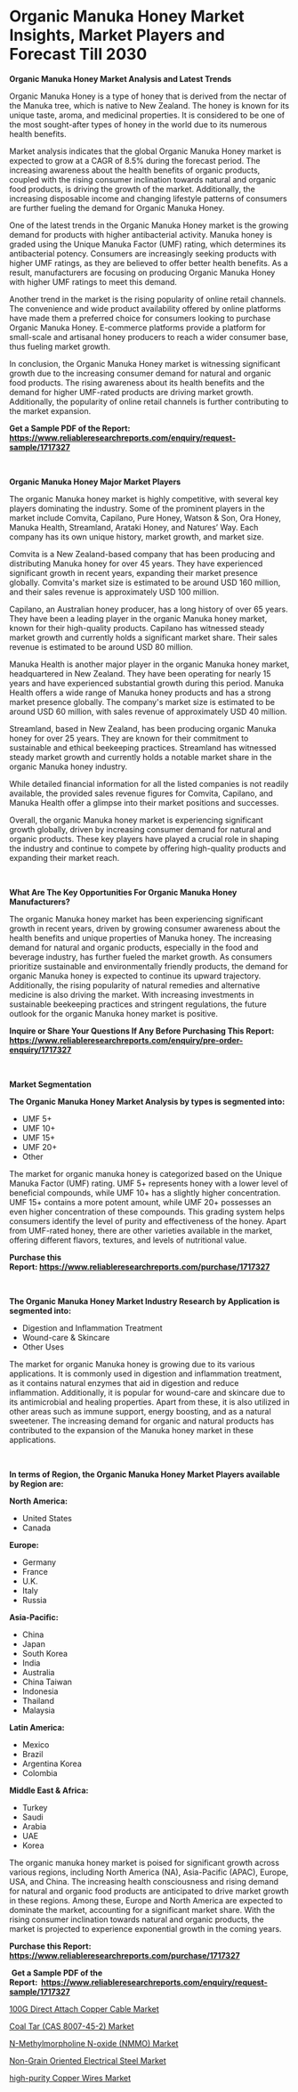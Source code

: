 <p><h1>Organic Manuka Honey Market Insights, Market Players and Forecast Till 2030</h1></p><p><strong>Organic Manuka Honey Market Analysis and Latest Trends</strong></p>
<p><p>Organic Manuka Honey is a type of honey that is derived from the nectar of the Manuka tree, which is native to New Zealand. The honey is known for its unique taste, aroma, and medicinal properties. It is considered to be one of the most sought-after types of honey in the world due to its numerous health benefits.</p><p>Market analysis indicates that the global Organic Manuka Honey market is expected to grow at a CAGR of 8.5% during the forecast period. The increasing awareness about the health benefits of organic products, coupled with the rising consumer inclination towards natural and organic food products, is driving the growth of the market. Additionally, the increasing disposable income and changing lifestyle patterns of consumers are further fueling the demand for Organic Manuka Honey.</p><p>One of the latest trends in the Organic Manuka Honey market is the growing demand for products with higher antibacterial activity. Manuka honey is graded using the Unique Manuka Factor (UMF) rating, which determines its antibacterial potency. Consumers are increasingly seeking products with higher UMF ratings, as they are believed to offer better health benefits. As a result, manufacturers are focusing on producing Organic Manuka Honey with higher UMF ratings to meet this demand.</p><p>Another trend in the market is the rising popularity of online retail channels. The convenience and wide product availability offered by online platforms have made them a preferred choice for consumers looking to purchase Organic Manuka Honey. E-commerce platforms provide a platform for small-scale and artisanal honey producers to reach a wider consumer base, thus fueling market growth.</p><p>In conclusion, the Organic Manuka Honey market is witnessing significant growth due to the increasing consumer demand for natural and organic food products. The rising awareness about its health benefits and the demand for higher UMF-rated products are driving market growth. Additionally, the popularity of online retail channels is further contributing to the market expansion.</p></p>
<p><strong>Get a Sample PDF of the Report:&nbsp; <a href="https://www.reliableresearchreports.com/enquiry/request-sample/1717327">https://www.reliableresearchreports.com/enquiry/request-sample/1717327</a></strong></p>
<p>&nbsp;</p>
<p><strong>Organic Manuka Honey Major Market Players</strong></p>
<p><p>The organic Manuka honey market is highly competitive, with several key players dominating the industry. Some of the prominent players in the market include Comvita, Capilano, Pure Honey, Watson & Son, Ora Honey, Manuka Health, Streamland, Arataki Honey, and Natures’ Way. Each company has its own unique history, market growth, and market size.</p><p>Comvita is a New Zealand-based company that has been producing and distributing Manuka honey for over 45 years. They have experienced significant growth in recent years, expanding their market presence globally. Comvita's market size is estimated to be around USD 160 million, and their sales revenue is approximately USD 100 million.</p><p>Capilano, an Australian honey producer, has a long history of over 65 years. They have been a leading player in the organic Manuka honey market, known for their high-quality products. Capilano has witnessed steady market growth and currently holds a significant market share. Their sales revenue is estimated to be around USD 80 million.</p><p>Manuka Health is another major player in the organic Manuka honey market, headquartered in New Zealand. They have been operating for nearly 15 years and have experienced substantial growth during this period. Manuka Health offers a wide range of Manuka honey products and has a strong market presence globally. The company's market size is estimated to be around USD 60 million, with sales revenue of approximately USD 40 million.</p><p>Streamland, based in New Zealand, has been producing organic Manuka honey for over 25 years. They are known for their commitment to sustainable and ethical beekeeping practices. Streamland has witnessed steady market growth and currently holds a notable market share in the organic Manuka honey industry.</p><p>While detailed financial information for all the listed companies is not readily available, the provided sales revenue figures for Comvita, Capilano, and Manuka Health offer a glimpse into their market positions and successes.</p><p>Overall, the organic Manuka honey market is experiencing significant growth globally, driven by increasing consumer demand for natural and organic products. These key players have played a crucial role in shaping the industry and continue to compete by offering high-quality products and expanding their market reach.</p></p>
<p>&nbsp;</p>
<p><strong>What Are The Key Opportunities For Organic Manuka Honey Manufacturers?</strong></p>
<p><p>The organic Manuka honey market has been experiencing significant growth in recent years, driven by growing consumer awareness about the health benefits and unique properties of Manuka honey. The increasing demand for natural and organic products, especially in the food and beverage industry, has further fueled the market growth. As consumers prioritize sustainable and environmentally friendly products, the demand for organic Manuka honey is expected to continue its upward trajectory. Additionally, the rising popularity of natural remedies and alternative medicine is also driving the market. With increasing investments in sustainable beekeeping practices and stringent regulations, the future outlook for the organic Manuka honey market is positive.</p></p>
<p><strong>Inquire or Share Your Questions If Any Before Purchasing This Report: <a href="https://www.reliableresearchreports.com/enquiry/pre-order-enquiry/1717327">https://www.reliableresearchreports.com/enquiry/pre-order-enquiry/1717327</a></strong></p>
<p>&nbsp;</p>
<p><strong>Market Segmentation</strong></p>
<p><strong>The Organic Manuka Honey Market Analysis by types is segmented into:</strong></p>
<p><ul><li>UMF 5+</li><li>UMF 10+</li><li>UMF 15+</li><li>UMF 20+</li><li>Other</li></ul></p>
<p><p>The market for organic manuka honey is categorized based on the Unique Manuka Factor (UMF) rating. UMF 5+ represents honey with a lower level of beneficial compounds, while UMF 10+ has a slightly higher concentration. UMF 15+ contains a more potent amount, while UMF 20+ possesses an even higher concentration of these compounds. This grading system helps consumers identify the level of purity and effectiveness of the honey. Apart from UMF-rated honey, there are other varieties available in the market, offering different flavors, textures, and levels of nutritional value.</p></p>
<p><strong>Purchase this Report:&nbsp;<a href="https://www.reliableresearchreports.com/purchase/1717327">https://www.reliableresearchreports.com/purchase/1717327</a></strong></p>
<p>&nbsp;</p>
<p><strong>The Organic Manuka Honey Market Industry Research by Application is segmented into:</strong></p>
<p><ul><li>Digestion and Inflammation Treatment</li><li>Wound-care & Skincare</li><li>Other Uses</li></ul></p>
<p><p>The market for organic Manuka honey is growing due to its various applications. It is commonly used in digestion and inflammation treatment, as it contains natural enzymes that aid in digestion and reduce inflammation. Additionally, it is popular for wound-care and skincare due to its antimicrobial and healing properties. Apart from these, it is also utilized in other areas such as immune support, energy boosting, and as a natural sweetener. The increasing demand for organic and natural products has contributed to the expansion of the Manuka honey market in these applications.</p></p>
<p>&nbsp;</p>
<p><strong>In terms of Region, the Organic Manuka Honey Market Players available by Region are:</strong></p>
<p>
    <p> <strong> North America: </strong>
        <ul>
            <li>United States</li>
            <li>Canada</li>
        </ul>
        </p> 
    <p> <strong> Europe: </strong>
        <ul>
            <li>Germany</li>
            <li>France</li>
            <li>U.K.</li>
            <li>Italy</li>
            <li>Russia</li>
        </ul>
        </p> 
    <p> <strong> Asia-Pacific: </strong>
        <ul>
            <li>China</li>
            <li>Japan</li>
            <li>South Korea</li>
            <li>India</li>
            <li>Australia</li>
            <li>China Taiwan</li>
            <li>Indonesia</li>
            <li>Thailand</li>
            <li>Malaysia</li>
        </ul>
        </p> 
    <p> <strong> Latin America: </strong>
        <ul>
            <li>Mexico</li>
            <li>Brazil</li>
            <li>Argentina Korea</li>
            <li>Colombia</li>
        </ul>
        </p> 
    <p> <strong> Middle East & Africa: </strong>
        <ul>
            <li>Turkey</li>
            <li>Saudi</li>
            <li>Arabia</li>
            <li>UAE</li>
            <li>Korea</li>
        </ul>
    </p>
    </p>
<p><p>The organic manuka honey market is poised for significant growth across various regions, including North America (NA), Asia-Pacific (APAC), Europe, USA, and China. The increasing health consciousness and rising demand for natural and organic food products are anticipated to drive market growth in these regions. Among these, Europe and North America are expected to dominate the market, accounting for a significant market share. With the rising consumer inclination towards natural and organic products, the market is projected to experience exponential growth in the coming years.</p></p>
<p><strong>Purchase this Report: <a href="https://www.reliableresearchreports.com/purchase/1717327">https://www.reliableresearchreports.com/purchase/1717327</a></strong></p>
<p>&nbsp;<strong>Get a Sample PDF of the Report:&nbsp;&nbsp;<a href="https://www.reliableresearchreports.com/enquiry/request-sample/1717327">https://www.reliableresearchreports.com/enquiry/request-sample/1717327</a></strong></p>
<p><strong></strong></p>
<p><p><a href="https://medium.com/@annaalexander40/100g-direct-attach-copper-cable-market-comprehensive-assessment-by-type-application-and-792977e30b5f">100G Direct Attach Copper Cable Market</a></p><p><a href="https://www.linkedin.com/pulse/coal-tar-cas-8007-45-2-market-research-report-unlocks/">Coal Tar (CAS 8007-45-2) Market</a></p><p><a href="https://www.linkedin.com/pulse/n-methylmorpholine-n-oxide-nmmo-market-size-growth-forecast/">N-Methylmorpholine N-oxide (NMMO) Market</a></p><p><a href="https://www.linkedin.com/pulse/non-grain-oriented-electrical-steel-market-size-share-global/">Non-Grain Oriented Electrical Steel Market</a></p><p><a href="https://medium.com/@alicehanson1974/decoding-high-purity-copper-wires-market-metrics-market-share-trends-and-growth-patterns-64c9055d470b">high-purity Copper Wires Market</a></p></p>